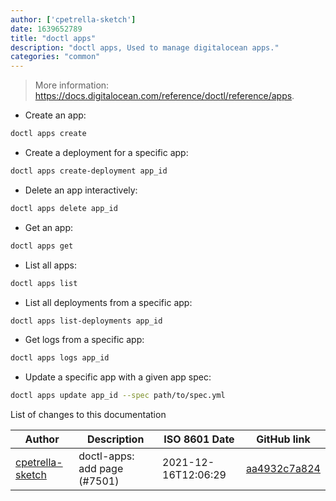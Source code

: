 ```yaml
---
author: ['cpetrella-sketch']
date: 1639652789
title: "doctl apps"
description: "doctl apps, Used to manage digitalocean apps."
categories: "common"
---
```

> More information: <https://docs.digitalocean.com/reference/doctl/reference/apps>.

- Create an app:

```bash
doctl apps create
```

- Create a deployment for a specific app:

```bash
doctl apps create-deployment app_id
```

- Delete an app interactively:

```bash
doctl apps delete app_id
```

- Get an app:

```bash
doctl apps get
```

- List all apps:

```bash
doctl apps list
```

- List all deployments from a specific app:

```bash
doctl apps list-deployments app_id
```

- Get logs from a specific app:

```bash
doctl apps logs app_id
```

- Update a specific app with a given app spec:

```bash
doctl apps update app_id --spec path/to/spec.yml
```
List of changes to this documentation


Author | Description | ISO 8601 Date | GitHub link
------|-----|-----|-----
[cpetrella-sketch](mailto:78937129+cpetrella-sketch@users.noreply.github.com) | doctl-apps: add page (#7501) | 2021-12-16T12:06:29 | [aa4932c7a824](https://github.com/tldr-pages/tldr/commit/aa4932c7a824e7129111e094f5ba406d321903a9)

